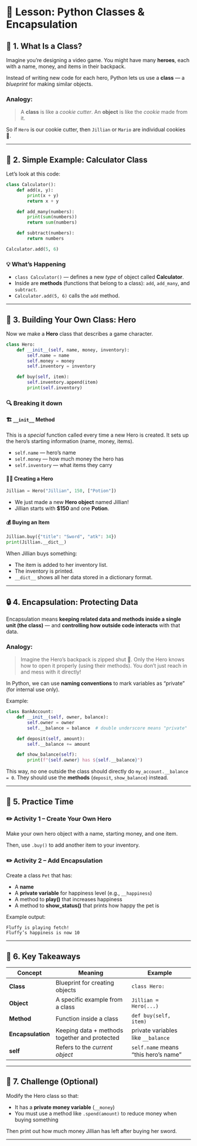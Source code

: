 # 🧠 Lesson: Python Classes & Encapsulation


## 🚀 1. What Is a Class?

Imagine you’re designing a video game.
You might have many **heroes**, each with a name, money, and items in their backpack.

Instead of writing new code for each hero, Python lets us use a **class** — a *blueprint* for making similar objects.

### Analogy:

> A **class** is like a *cookie cutter*.
> An **object** is like the *cookie* made from it.

So if `Hero` is our cookie cutter, then `Jillian` or `Mario` are individual cookies 🍪.

---

## 🧩 2. Simple Example: Calculator Class

Let’s look at this code:

```python
class Calculator():
    def add(x, y):
        print(x + y)
        return x + y

    def add_many(numbers):
        print(sum(numbers))
        return sum(numbers)

    def subtract(numbers):
        return numbers

Calculator.add(5, 6)
```

### 💡 What’s Happening

* `class Calculator()` — defines a new *type* of object called **Calculator**.
* Inside are **methods** (functions that belong to a class):
  `add`, `add_many`, and `subtract`.
* `Calculator.add(5, 6)` calls the `add` method.

---

## 🧱 3. Building Your Own Class: Hero

Now we make a **Hero** class that describes a game character.

```python
class Hero:
    def __init__(self, name, money, inventory):
        self.name = name
        self.money = money
        self.inventory = inventory

    def buy(self, item):
        self.inventory.append(item)
        print(self.inventory)
```

### 🔍 Breaking it down

#### 🏗️ `__init__` Method

This is a *special* function called every time a new Hero is created.
It sets up the hero’s starting information (name, money, items).

* `self.name` — hero’s name
* `self.money` — how much money the hero has
* `self.inventory` — what items they carry

#### 🧍‍♀️ Creating a Hero

```python
Jillian = Hero("Jillian", 150, ["Potion"])
```

* We just made a new **Hero object** named Jillian!
* Jillian starts with **$150** and one **Potion**.

#### 💰 Buying an Item

```python
Jillian.buy({"title": "Sword", "atk": 34})
print(Jillian.__dict__)
```

When Jillian buys something:

* The item is added to her inventory list.
* The inventory is printed.
* `__dict__` shows all her data stored in a dictionary format.

---

## 🔒 4. Encapsulation: Protecting Data

Encapsulation means **keeping related data and methods inside a single unit (the class)** — and **controlling how outside code interacts** with that data.

### Analogy:

> Imagine the Hero’s backpack is zipped shut 🎒.
> Only the Hero knows how to open it properly (using their methods).
> You don’t just reach in and mess with it directly!

In Python, we can use **naming conventions** to mark variables as “private” (for internal use only).

Example:

```python
class BankAccount:
    def __init__(self, owner, balance):
        self.owner = owner
        self.__balance = balance  # double underscore means "private"

    def deposit(self, amount):
        self.__balance += amount

    def show_balance(self):
        print(f"{self.owner} has ${self.__balance}")
```

This way, no one outside the class should directly do `my_account.__balance = 0`.
They should use the **methods** (`deposit`, `show_balance`) instead.

---

## 🧠 5. Practice Time

### ✏️ Activity 1 – Create Your Own Hero

Make your own hero object with a name, starting money, and one item.

Then, use `.buy()` to add another item to your inventory.

### ✏️ Activity 2 – Add Encapsulation

Create a class `Pet` that has:

* A **name**
* A **private variable** for happiness level (e.g., `__happiness`)
* A method to **play()** that increases happiness
* A method to **show_status()** that prints how happy the pet is

Example output:

```
Fluffy is playing fetch!
Fluffy’s happiness is now 10
```

---

## 💬 6. Key Takeaways

| Concept           | Meaning                                       | Example                              |
| ----------------- | --------------------------------------------- | ------------------------------------ |
| **Class**         | Blueprint for creating objects                | `class Hero:`                        |
| **Object**        | A specific example from a class               | `Jillian = Hero(...)`                |
| **Method**        | Function inside a class                       | `def buy(self, item)`                |
| **Encapsulation** | Keeping data + methods together and protected | private variables like `__balance`   |
| **self**          | Refers to the *current object*                | `self.name` means “this hero’s name” |

---

## 🌟 7. Challenge (Optional)

Modify the Hero class so that:

* It has a **private money variable** (`__money`)
* You must use a method like `.spend(amount)` to reduce money when buying something

Then print out how much money Jillian has left after buying her sword.

---